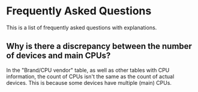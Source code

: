 # Frequently Asked Questions

This is a list of frequently asked questions with explanations.

## Why is there a discrepancy between the number of devices and main CPUs?

In the "Brand/CPU vendor" table, as well as other tables with CPU information,
the count of CPUs isn't the same as the count of actual devices. This is
because some devices have multiple (main) CPUs.
